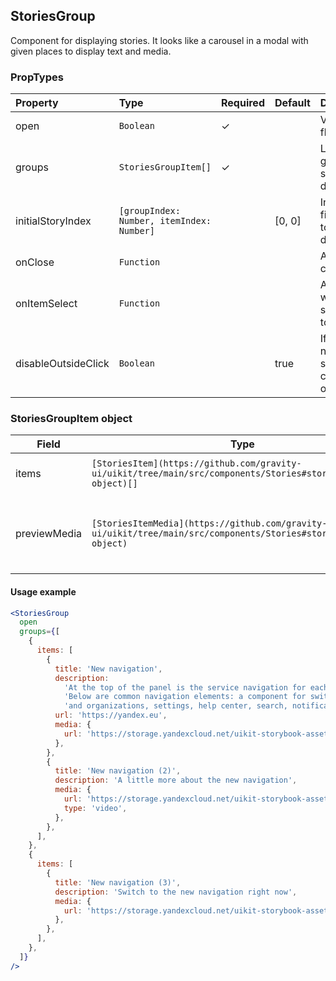 ## StoriesGroup

Component for displaying stories. It looks like a carousel in a modal with given places to display text and media.

### PropTypes

| Property            | Type                                      | Required | Default | Description                                      |
| :------------------ | :---------------------------------------- | :------- | :------ | :----------------------------------------------- |
| open                | `Boolean`                                 | ✓        |         | Visibility flag                                  |
| groups              | `StoriesGroupItem[]`                      | ✓        |         | List of groups of stories to display             |
| initialStoryIndex   | `[groupIndex: Number, itemIndex: Number]` |          | [0, 0]  | Index of the first story to be displayed         |
| onClose             | `Function`                                |          |         | Action on close                                  |
| onItemSelect        | `Function`                                |          |         | Action when switching to story                   |
| disableOutsideClick | `Boolean`                                 |          | true    | If `true`, do not close stories on click outside |

### StoriesGroupItem object

| Field        | Type                                                                                                               | Required | Default | Description                                                                                |
| ------------ | ------------------------------------------------------------------------------------------------------------------ | -------- | ------- | ------------------------------------------------------------------------------------------ |
| items        | `[StoriesItem](https://github.com/gravity-ui/uikit/tree/main/src/components/Stories#storiesitem-object)[]`         |          |         | Array of items as in `Stories` component                                                   |
| previewMedia | `[StoriesItemMedia](https://github.com/gravity-ui/uikit/tree/main/src/components/Stories#storiesitemmedia-object)` |          |         | Media content for preview, otherwise first StoriesItem.media from StoriesItem will be used |

#### Usage example

```jsx harmony
<StoriesGroup
  open
  groups={[
    {
      items: [
        {
          title: 'New navigation',
          description:
            'At the top of the panel is the service navigation for each service. ' +
            'Below are common navigation elements: a component for switching between accounts ' +
            'and organizations, settings, help center, search, notifications, favorites.',
          url: 'https://yandex.eu',
          media: {
            url: 'https://storage.yandexcloud.net/uikit-storybook-assets/story-picture-2.png',
          },
        },
        {
          title: 'New navigation (2)',
          description: 'A little more about the new navigation',
          media: {
            url: 'https://storage.yandexcloud.net/uikit-storybook-assets/sample_960x400_ocean_with_audio.mp4',
            type: 'video',
          },
        },
      ],
    },
    {
      items: [
        {
          title: 'New navigation (3)',
          description: 'Switch to the new navigation right now',
          media: {
            url: 'https://storage.yandexcloud.net/uikit-storybook-assets/story-picture-4.png',
          },
        },
      ],
    },
  ]}
/>
```
